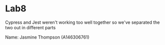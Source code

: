 # Lab8

Cypress and Jest weren't working too well together
so we've separated the two out in different parts

Name: Jasmine Thompson (A146306761)